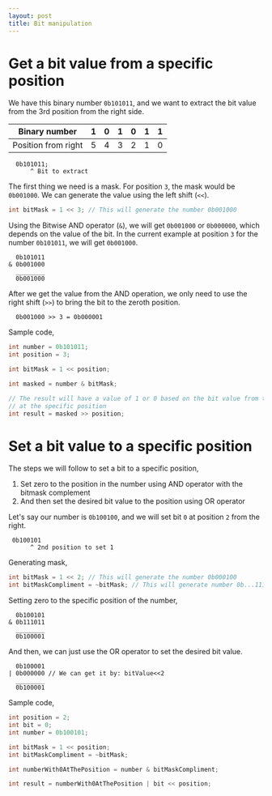 ```yaml
---
layout: post
title: Bit manipulation
---
```


# Get a bit value from a specific position

We have this binary number `0b101011`, and we want to extract the bit value from
the 3rd position from the right side.


| Binary number         | 1   | 0   | 1   | 0   | 1   | 1   |
|-----------------------|-----|-----|-----|-----|-----|-----|
| Position from right   | 5   | 4   | 3   | 2   | 1   | 0   |


```text
  0b101011;
      ^ Bit to extract
```

The first thing we need is a mask. For position `3`, the mask would be
`0b001000`. We can generate the value using the left shift (`<<`).

```java
int bitMask = 1 << 3; // This will generate the number 0b001000
```

Using the Bitwise AND operator (`&`), we will get `0b001000` or `0b000000`,
which depends on the value of the bit. In the current example at position `3` 
for the number `0b101011`, we will get `0b001000`.

```text
  0b101011
& 0b001000
  ________
  0b001000
```

After we get the value from the AND operation, we only need to use the right
shift (`>>`) to bring the bit to the zeroth position.

```text
  0b001000 >> 3 = 0b000001
```

Sample code,

```java
int number = 0b101011;
int position = 3;

int bitMask = 1 << position;

int masked = number & bitMask;

// The result will have a value of 1 or 0 based on the bit value from the number
// at the specific position
int result = masked >> position;
```

# Set a bit value to a specific position

The steps we will follow to set a bit to a specific position,

 1. Set zero to the position in the number using AND operator with the bitmask
    complement
 2. And then set the desired bit value to the position using OR operator

Let's say our number is `0b100100`, and we will set bit `0` at position `2` from
the right.

```text
 0b100101
      ^ 2nd position to set 1
```

Generating mask,

```java
int bitMask = 1 << 2; // This will generate the number 0b000100
int bitMaskCompliment = ~bitMask; // This will generate number 0b...111011
```

Setting zero to the specific position of the number,

```text
  0b100101
& 0b111011
  ________
  0b100001
```

And then, we can just use the OR operator to set the desired bit value.

```text
  0b100001
| 0b000000 // We can get it by: bitValue<<2
  ________
  0b100001
```

Sample code,

```java
int position = 2;
int bit = 0;
int number = 0b100101;

int bitMask = 1 << position;
int bitMaskCompliment = ~bitMask;

int numberWith0AtThePosition = number & bitMaskCompliment;

int result = numberWith0AtThePosition | bit << position;
```
